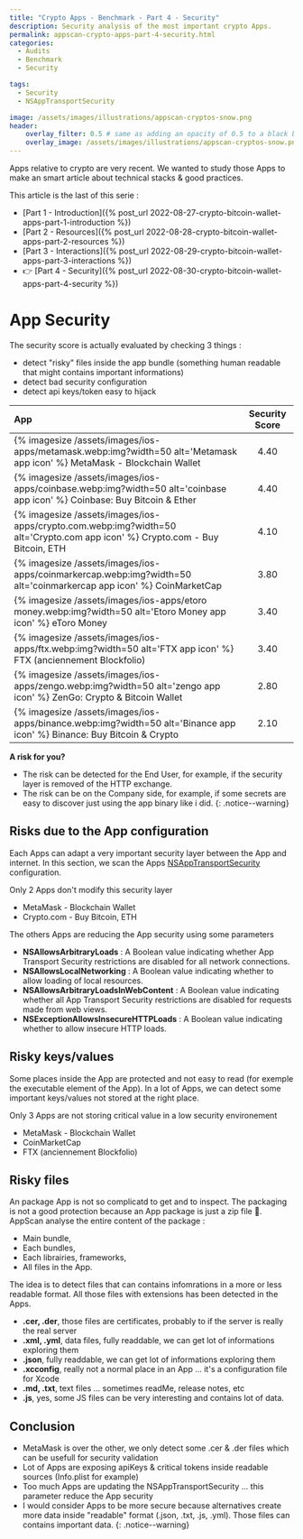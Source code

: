 ```yaml
---
title: "Crypto Apps - Benchmark - Part 4 - Security"
description: Security analysis of the most important crypto Apps.
permalink: appscan-crypto-apps-part-4-security.html
categories:
  - Audits
  - Benchmark
  - Security

tags:
  - Security
  - NSAppTransportSecurity

image: /assets/images/illustrations/appscan-cryptos-snow.png
header:
    overlay_filter: 0.5 # same as adding an opacity of 0.5 to a black background
    overlay_image: /assets/images/illustrations/appscan-cryptos-snow.png
---
```


Apps relative to crypto are very recent.
We wanted to study those Apps to make an smart article about technical stacks & good practices.

This article is the last of this serie :
- [Part 1 - Introduction]({% post_url 2022-08-27-crypto-bitcoin-wallet-apps-part-1-introduction %}) 
- [Part 2 - Resources]({% post_url 2022-08-28-crypto-bitcoin-wallet-apps-part-2-resources %}) 
- [Part 3 - Interactions]({% post_url 2022-08-29-crypto-bitcoin-wallet-apps-part-3-interactions %}) 
- 👉 [Part 4 - Security]({% post_url 2022-08-30-crypto-bitcoin-wallet-apps-part-4-security %}) 

# App Security

The security score is actually evaluated by checking 3 things : 
- detect "risky" files inside the app bundle (something human readable that might contains important informations)
- detect bad security configuration 
- detect api keys/token easy to hijack

| App                                                                                                                                           | Security Score    | 
| :---                                                                                                                                          |     :---:         | 
| {% imagesize /assets/images/ios-apps/metamask.webp:img?width=50 alt='Metamask app icon' %} MetaMask - Blockchain Wallet                       | 4.40             |
| {% imagesize /assets/images/ios-apps/coinbase.webp:img?width=50 alt='coinbase app icon' %} Coinbase: Buy Bitcoin & Ether                      | 4.40                 | 
| {% imagesize /assets/images/ios-apps/crypto.com.webp:img?width=50 alt='Crypto.com app icon' %} Crypto.com  - Buy Bitcoin, ETH                 | 4.10                 |
| {% imagesize /assets/images/ios-apps/coinmarkercap.webp:img?width=50 alt='coinmarkercap app icon' %} CoinMarketCap                            | 3.80                 |
| {% imagesize /assets/images/ios-apps/etoro money.webp:img?width=50 alt='Etoro Money app icon' %} eToro Money                                  | 3.40                 |
| {% imagesize /assets/images/ios-apps/ftx.webp:img?width=50 alt='FTX app icon' %} FTX (anciennement Blockfolio)                                | 3.40               |
| {% imagesize /assets/images/ios-apps/zengo.webp:img?width=50 alt='zengo app icon' %} ZenGo: Crypto & Bitcoin Wallet                           | 2.80                 | 
| {% imagesize /assets/images/ios-apps/binance.webp:img?width=50 alt='Binance app icon' %} Binance: Buy Bitcoin & Crypto                        | 2.10                 | 


  
**A risk for you?**
- The risk can be detected for the End User, for example, if the security layer is removed of the HTTP exchange.
- The risk can be on the Company side, for example, if some secrets are easy to discover just using the app binary like i did.
{: .notice--warning}


## Risks due to the App configuration

Each Apps can adapt a very important security layer between the App and internet.
In this section, we scan the Apps [NSAppTransportSecurity](https://developer.apple.com/documentation/bundleresources/information_property_list/nsapptransportsecurity) configuration.

Only 2 Apps don't modify this security layer 
- MetaMask - Blockchain Wallet
- Crypto.com  - Buy Bitcoin, ETH  
  
  
The others Apps are reducing the App security using some parameters
- **NSAllowsArbitraryLoads** : A Boolean value indicating whether App Transport Security restrictions are disabled for all network connections.
- **NSAllowsLocalNetworking** : A Boolean value indicating whether to allow loading of local resources.
- **NSAllowsArbitraryLoadsInWebContent** : A Boolean value indicating whether all App Transport Security restrictions are disabled for requests made from web views.
- **NSExceptionAllowsInsecureHTTPLoads** : A Boolean value indicating whether to allow insecure HTTP loads.  
  
  
## Risky keys/values

Some places inside the App are protected and not easy to read (for exemple the executable element of the App).
In a lot of Apps, we can detect some important keys/values not stored at the right place.

Only 3 Apps are not storing critical value in a low security environement
- MetaMask - Blockchain Wallet
- CoinMarketCap
- FTX (anciennement Blockfolio)           

## Risky files
  
An package App is not so complicatd to get and to inspect.
The packaging is not a good protection because an App package is just a zip file 🤯.
AppScan analyse the entire content of the package :
- Main bundle,
- Each bundles,
- Each librairies, frameworks,
- All files in the App.

The idea is to detect files that can contains infomrations in a more or less readable format.
All those files with extensions has been detected in the Apps.

- **.cer, .der**, those files are certificates, probably to if the server is really the real server
- **.xml, .yml**, data files, fully readdable, we can get lot of informations exploring them 
- **.json**, fully readdable, we can get lot of informations exploring them 
- **.xcconfig**, really not a normal place in an App ... it's a configuration file for Xcode
- **.md, .txt**, text files ... sometimes readMe, release notes, etc 
- **.js**, yes, some JS files can be very interesting and contains lot of data.

## Conclusion

- MetaMask is over the other, we only detect some .cer & .der files which can be usefull for security validation
- Lot of Apps are exposing apiKeys & critical tokens inside readable sources (Info.plist for example)
- Too much Apps are updating the NSAppTransportSecurity ... this parameter reduce the App security
- I would consider Apps to be more secure because alternatives create more data inside "readable" format (.json, .txt, .js, .yml). Those files can contains important data.
{: .notice--warning}